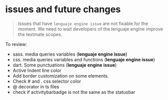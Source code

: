# issues and future changes

> Issues that have `lenguaje engine issue` are not fixable for the moment. 
> We need to wait developers of the lenguaje engine improve the textmate scopes.

To review:
- sass. media queries variables (**lenguaje engine issue**)
- css. media queries variables and functions (**lenguaje engine issue**)
- dart. Some punctuations (**lenguaje engine issue**)
- Active Indent line color
- Add border customization on some elements.
- Check # and . css selector color
- @ decorator in ts files
- check if activitybarbadge is not the same as the statusbar